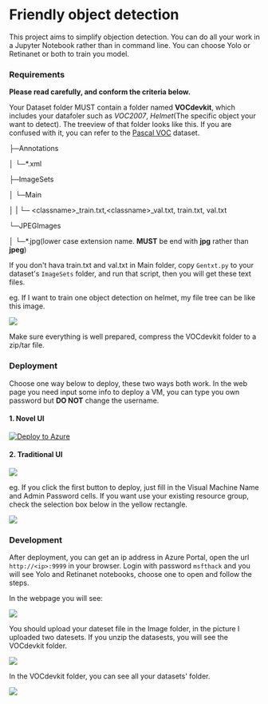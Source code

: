 # Friendly object detection 

This project aims to simplify objection detection.
You can do all your work in a Jupyter Notebook rather than in command line. You can choose Yolo or Retinanet or both to train you model.
### Requirements
**Please read carefully, and conform the criteria below.**

Your Dataset folder MUST contain a folder named **VOCdevkit**, which includes your datafoler such as *VOC2007*, *Helmet*(The specific object your want to detect). The treeview of that folder looks like this. If you are confused with it, you can refer to the [Pascal VOC](http://host.robots.ox.ac.uk/pascal/VOC/voc2007/#testdata) dataset.

├─Annotations

│  └─*.xml

├─ImageSets

│  └─Main 


│  |  └─ \<classname>_train.txt,\<classname>_val.txt, train.txt, val.txt

└─JPEGImages

│  └─*.jpg(lower case extension name. **MUST** be end with **jpg** rather than **jpeg**)

If you don't hava train.txt and val.txt in Main folder, copy `Gentxt.py` to your dataset's `ImageSets` folder, and run that script, then you will get these text files.

eg. If I want to train one object detection on helmet, my file tree can be like this image.

![](https://raw.githubusercontent.com/MS-CSE-GCR/object_detection_on_azure/master/Image/tree.png)

Make sure everything is well prepared, compress the VOCdevkit folder to a zip/tar file.

### Deployment

Choose one way below to deploy, these two ways both work.
In the web page you need input some info to deploy a VM, you can type you own password but **DO NOT** change the username.
#### 1. Novel UI

[![Deploy to Azure](http://azuredeploy.net/deploybutton.svg)](https://azuredeploy.net/)

#### 2. Traditional UI

<a href="https://portal.azure.com/#create/Microsoft.Template/uri/https%3A%2F%2Fraw.githubusercontent.com%2FIamnvincible%2Fobject_detection_on_azure%2Fmaster%2Fazuredeploy.json" target="_blank">
    <img src="http://azuredeploy.net/deploybutton.png"/>
</a>

eg. If you click the first button to deploy, just fill in the Visual Machine Name and Admin Password cells. If you want use your existing resource group, check the selection box below in the yellow rectangle.

![](https://raw.githubusercontent.com/MS-CSE-GCR/object_detection_on_azure/master/Image/Create.png)
### Development
After deployment, you can get an ip address in Azure Portal, open the url `http://<ip>:9999` in your browser. Login with password `msfthack` and you will see Yolo and Retinanet notebooks, choose one to open and follow the steps.

In the webpage you will see:

![](https://raw.githubusercontent.com/MS-CSE-GCR/object_detection_on_azure/master/Image/Notebook.png)

You should upload your dateset file in the Image folder, in the picture I uploaded two datesets. If you unzip the datasests, you will see the VOCdevkit folder.

![](https://raw.githubusercontent.com/MS-CSE-GCR/object_detection_on_azure/master/Image/ImageFolder.png)

In the VOCdevkit folder, you can see all your datasets' folder.

![](https://raw.githubusercontent.com/MS-CSE-GCR/object_detection_on_azure/master/Image/datasets.png)
